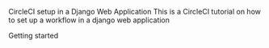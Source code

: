 CircleCI setup in a Django Web Application
This is a CircleCI tutorial on how to set up a workflow in a django web application

Getting started